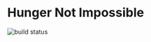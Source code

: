 # Hunger Not Impossible
![build status](https://travis-ci.org/hungernotimpossible/hni.svg?branch=master)

